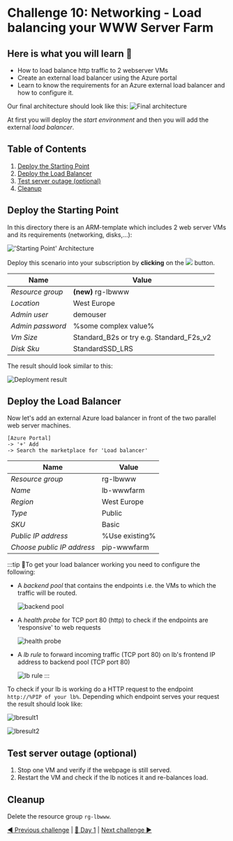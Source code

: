 # Challenge 10: Networking - Load balancing your WWW Server Farm

## Here is what you will learn 🎯

- How to load balance http traffic to 2 webserver VMs
- Create an external load balancer using the Azure portal
- Learn to know the requirements for an Azure external load balancer and how to configure it.

Our final architecture should look like this:
![Final architecture](./images/finalArchitecture.png)  

At first you will deploy the _start environment_ and then you will add the external _load balancer_.

## Table of Contents

1. [Deploy the Starting Point](#deploy-the-starting-point)
2. [Deploy the Load Balancer](#deploy-the-load-balancer)
3. [Test server outage (optional)](#test-server-outage-optional)
4. [Cleanup](#cleanup)

## Deploy the Starting Point

In this directory there is an ARM-template which includes 2 web server VMs and its requirements (networking, disks,...):  

!['Starting Point' Architecture](./images/startingpoint01.png)  

Deploy this scenario into your subscription by **clicking** on the <a href="https://portal.azure.com/#create/Microsoft.Template/uri/https%3A%2F%2Fraw.githubusercontent.com%2Fazuredevcollege%2Ftrainingdays%2Fmaster%2Fday1%2Fchallenge-10%2Fchallengestart%2Fchallengestart.json"><img src="./challengestart/deploytoazure.png"/></a>
button.  

| Name | Value |
|---|---|
| _Resource group_  |  **(new)** rg-lbwww |
| _Location_  |  West Europe |
| _Admin user_  |  demouser |
| _Admin password_  |  %some complex value%|
| _Vm Size_  |  Standard_B2s  or try e.g. Standard_F2s_v2 |
| _Disk Sku_  |  StandardSSD_LRS |  
  
The result should look similar to this:

![Deployment result](./images/startingpoint02.png)  

## Deploy the Load Balancer

Now let's add an external Azure load balancer in front of the two parallel web server machines.  

```
[Azure Portal] 
-> '+' Add 
-> Search the marketplace for 'Load balancer'
```  

| Name | Value |
|---|---|
| _Resource group_  |  rg-lbwww |
| _Name_  | lb-wwwfarm |
| _Region_  |  West Europe |
| _Type_  |  Public |
| _SKU_  |  Basic |
| _Public IP address_  |  %Use existing% |
| _Choose public IP address_  |  pip-wwwfarm |  
  
:::tip
📝To get your load balancer working you need to configure the following:

- A _backend pool_ that contains the endpoints i.e. the VMs to which the traffic will be routed.

  ![backend pool](./images/lbconfig01.png)
- A _health probe_ for TCP port 80 (http) to check if the endpoints are 'responsive' to web requests

  ![health probe](./images/lbconfig02.png)
- A _lb rule_ to forward incoming traffic (TCP port 80) on lb's frontend IP address to backend pool (TCP port 80)

  ![lb rule](./images/lbconfig03.png)
:::

To check if your lb is working do a HTTP request to the endpoint `http://%PIP of your lb%`. Depending which endpoint serves your request the result should look like:

  ![lbresult1](./images/lbresult1.png)

  ![lbresult2](./images/lbresult2.png)

## Test server outage (optional)

1. Stop one VM and verify if the webpage is still served.  
2. Restart the VM and check if the lb notices it and re-balances load.

## Cleanup

Delete the resource group `rg-lbwww`.

[◀ Previous challenge](../challenge-09/README.md) | [🔼 Day 1](../README.md) | [Next challenge ▶](../challenge-11/README.md)